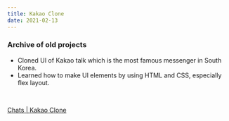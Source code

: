 ```yaml
---
title: Kakao Clone
date: 2021-02-13
---
```


### Archive of old projects 
* Cloned UI of Kakao talk which is the most famous messenger in South Korea. 
* Learned how to make UI elements by using HTML and CSS, especially flex layout.
<br>

[Chats | Kakao Clone](https://blog.jaechoi.dev/Kakao-clone_v2/)